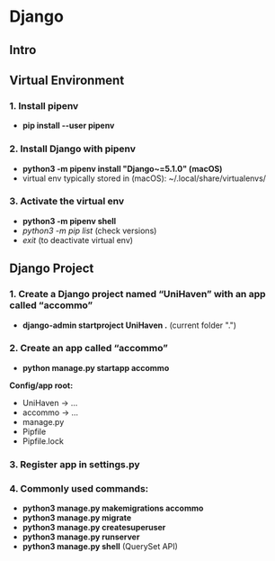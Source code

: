 # Django

## Intro


## Virtual Environment
### 1. Install pipenv 
* **pip install --user pipenv**

### 2. Install Django with pipenv
* **python3 -m pipenv install "Django~=5.1.0" (macOS)**
* virtual env typically stored in (macOS): ~/.local/share/virtualenvs/

### 3. Activate the virtual env
* **python3 -m pipenv shell**
* *python3 -m pip list* (check versions)
* *exit* (to deactivate virtual env)


## Django Project

### 1. Create a Django project named “UniHaven” with an app called “accommo”
* **django-admin startproject UniHaven .** (current folder ".")

### 2. Create an app called “accommo”
* **python manage.py startapp accommo**

**Config/app root:**
- UniHaven
  -> ...
- accommo
  -> ...
- manage.py
- Pipfile
- Pipfile.lock

### 3. Register app in settings.py

### 4. Commonly used commands:
- **python3 manage.py makemigrations accommo** 
- **python3 manage.py migrate** 
- **python3 manage.py createsuperuser**
- **python3 manage.py runserver**
- **python3 manage.py shell** (QuerySet API)
